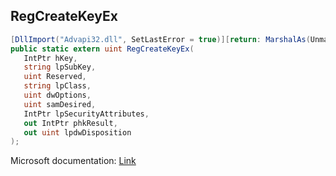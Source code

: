 ## RegCreateKeyEx

```csharp
[DllImport("Advapi32.dll", SetLastError = true)][return: MarshalAs(UnmanagedType.U4)]
public static extern uint RegCreateKeyEx(
   IntPtr hKey,
   string lpSubKey,
   uint Reserved,
   string lpClass,
   uint dwOptions,
   uint samDesired,
   IntPtr lpSecurityAttributes,
   out IntPtr phkResult,
   out uint lpdwDisposition
);
```

Microsoft documentation: [Link](https://docs.microsoft.com/en-us/windows/win32/api/winreg/nf-winreg-regcreatekeyexa)
